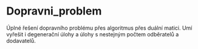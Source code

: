 # Dopravni_problem
Úplné řešení dopravního problému přes algoritmus přes duální matici. Umí vyřešit i degenerační úlohy a úlohy s nestejným počtem odběratelů a dodavatelů.
